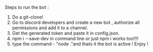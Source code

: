 Steps to run the bot :

1. Do a git-clone!
2. Go to discord developers and create a new bot , authorize all permissions and add it to a channel.
3. Get the generated token and paste it in config.json.
4. npm i --save-dev in command line or just npm i works too!!!!
5. type the command - "node ."and thats it the bot is active ! Enjoy !  

